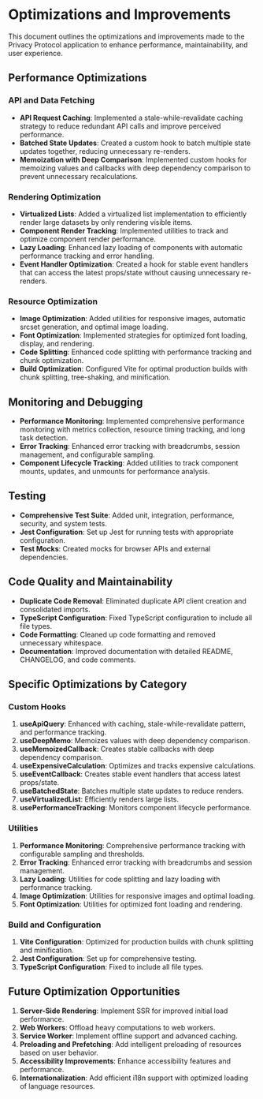# Optimizations and Improvements

This document outlines the optimizations and improvements made to the Privacy Protocol application to enhance performance, maintainability, and user experience.

## Performance Optimizations

### API and Data Fetching

- **API Request Caching**: Implemented a stale-while-revalidate caching strategy to reduce redundant API calls and improve perceived performance.
- **Batched State Updates**: Created a custom hook to batch multiple state updates together, reducing unnecessary re-renders.
- **Memoization with Deep Comparison**: Implemented custom hooks for memoizing values and callbacks with deep dependency comparison to prevent unnecessary recalculations.

### Rendering Optimization

- **Virtualized Lists**: Added a virtualized list implementation to efficiently render large datasets by only rendering visible items.
- **Component Render Tracking**: Implemented utilities to track and optimize component render performance.
- **Lazy Loading**: Enhanced lazy loading of components with automatic performance tracking and error handling.
- **Event Handler Optimization**: Created a hook for stable event handlers that can access the latest props/state without causing unnecessary re-renders.

### Resource Optimization

- **Image Optimization**: Added utilities for responsive images, automatic srcset generation, and optimal image loading.
- **Font Optimization**: Implemented strategies for optimized font loading, display, and rendering.
- **Code Splitting**: Enhanced code splitting with performance tracking and chunk optimization.
- **Build Optimization**: Configured Vite for optimal production builds with chunk splitting, tree-shaking, and minification.

## Monitoring and Debugging

- **Performance Monitoring**: Implemented comprehensive performance monitoring with metrics collection, resource timing tracking, and long task detection.
- **Error Tracking**: Enhanced error tracking with breadcrumbs, session management, and configurable sampling.
- **Component Lifecycle Tracking**: Added utilities to track component mounts, updates, and unmounts for performance analysis.

## Testing

- **Comprehensive Test Suite**: Added unit, integration, performance, security, and system tests.
- **Jest Configuration**: Set up Jest for running tests with appropriate configuration.
- **Test Mocks**: Created mocks for browser APIs and external dependencies.

## Code Quality and Maintainability

- **Duplicate Code Removal**: Eliminated duplicate API client creation and consolidated imports.
- **TypeScript Configuration**: Fixed TypeScript configuration to include all file types.
- **Code Formatting**: Cleaned up code formatting and removed unnecessary whitespace.
- **Documentation**: Improved documentation with detailed README, CHANGELOG, and code comments.

## Specific Optimizations by Category

### Custom Hooks

1. **useApiQuery**: Enhanced with caching, stale-while-revalidate pattern, and performance tracking.
2. **useDeepMemo**: Memoizes values with deep dependency comparison.
3. **useMemoizedCallback**: Creates stable callbacks with deep dependency comparison.
4. **useExpensiveCalculation**: Optimizes and tracks expensive calculations.
5. **useEventCallback**: Creates stable event handlers that access latest props/state.
6. **useBatchedState**: Batches multiple state updates to reduce renders.
7. **useVirtualizedList**: Efficiently renders large lists.
8. **usePerformanceTracking**: Monitors component lifecycle performance.

### Utilities

1. **Performance Monitoring**: Comprehensive performance tracking with configurable sampling and thresholds.
2. **Error Tracking**: Enhanced error tracking with breadcrumbs and session management.
3. **Lazy Loading**: Utilities for code splitting and lazy loading with performance tracking.
4. **Image Optimization**: Utilities for responsive images and optimal loading.
5. **Font Optimization**: Utilities for optimized font loading and rendering.

### Build and Configuration

1. **Vite Configuration**: Optimized for production builds with chunk splitting and minification.
2. **Jest Configuration**: Set up for comprehensive testing.
3. **TypeScript Configuration**: Fixed to include all file types.

## Future Optimization Opportunities

1. **Server-Side Rendering**: Implement SSR for improved initial load performance.
2. **Web Workers**: Offload heavy computations to web workers.
3. **Service Worker**: Implement offline support and advanced caching.
4. **Preloading and Prefetching**: Add intelligent preloading of resources based on user behavior.
5. **Accessibility Improvements**: Enhance accessibility features and performance.
6. **Internationalization**: Add efficient i18n support with optimized loading of language resources.